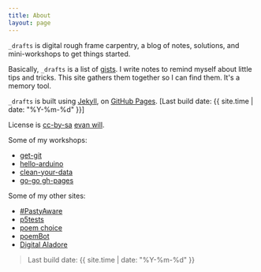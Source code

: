 ```yaml
---
title: About
layout: page
---
```


`_drafts` is digital rough frame carpentry, a blog of notes, solutions, and mini-workshops to get things started.

Basically, `_drafts` is a list of [gists](https://gist.github.com/). 
I write notes to remind myself about little tips and tricks.
This site gathers them together so I can find them.
It's a memory tool. 

`_drafts` is built using [Jekyll](https://jekyllrb.com/), on [GitHub Pages](https://pages.github.com/).
[Last build date: {{ site.time | date: "%Y-%m-%d" }}]

License is <a href="https://creativecommons.org/licenses/by-sa/4.0/" target="_blank" title="license">cc-by-sa</a> [evan will](https://github.com/evanwill).

Some of my workshops:
- [get-git](https://evanwill.github.io/get-git/)
- [hello-arduino](https://evanwill.github.io/hello-arduino/)
- [clean-your-data](https://evanwill.github.io/clean-your-data/)
- [go-go gh-pages](https://evanwill.github.io/go-go-ghpages/)

Some of my other sites:
- [#PastyAware](https://evanwill.github.io/pastyAware/)
- [p5tests](https://evanwill.github.io/p5tests/index.html)
- [poem choice](https://uidaholib.github.io/poemchoice/)
- [poemBot](https://github.com/evanwill/poemBot)
- [Digital Aladore](https://digitalaladore.wordpress.com/)

> Last build date: {{ site.time | date: "%Y-%m-%d" }}
